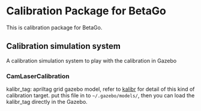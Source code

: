 # Calibration Package for BetaGo 
This is calibration package for BetaGo.

## Calibration simulation system
A calibration simulation system to play with the calibration in Gazebo
### CamLaserCalibration
kalibr_tag: apriltag grid gazebo model, refer to [kalibr](https://github.com/ethz-asl/kalibr/wiki/calibration-targets#a-aprilgrid) for detail of this kind of calibration target.
put this file in to `~/.gazebo/models/`, then you can load the kalibr_tag directly in the Gazebo.

